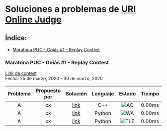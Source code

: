 # Soluciones a problemas de [URI Online Judge](urionlinejudge.com.br)

## Índice:
  * [Maratona PUC - Goiás #1 - Replay Contest](#maratona-puc---goi-s--1---replay-contest)
    
   
### Maratona PUC - Goiás #1 - Replay Contest  
[Link de contest](https://www.urionlinejudge.com.br/judge/es/contests/view/502)  
Fecha: 25 de marzo, 2020 - 30 de marzo, 2020

| Problema     | Propuesto por | Solución     | Lenguaje | Estado | Tiempo | CPU Complexity| Memory Complexity | Commentario|
|  :----:        |    :----:   |           :----:  |           :----:  |            :----:  |            :----:  |            :----:  |            :----:  |             :----:  | 
| A      | xx     | [link]()   | C++| ![AC](https://placehold.it/40/98FB98/FFFFFF?text=AC) | 0.00ms | O(N) | O(N^2) | -|
| A   | xx      | [link]()    | Python|![WA](https://placehold.it/40/f03c15/FFFFFF?text=WA) | 0.00ms | O(N!) | O(N^3) | -|
| A   | xx      | [link]()    | Python|![TLE](https://placehold.it/40/ffa500/FFFFFF?text=TLE)| 0.00ms | O(N!) | O(N^3) | -|

